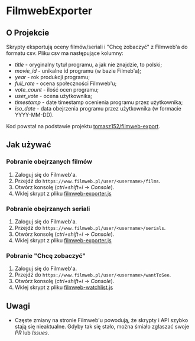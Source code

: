 # FilmwebExporter
## O Projekcie

Skrypty eksportują oceny filmów/seriali i "Chcę zobaczyć" z Filmweb'a do formatu csv.
Pliku csv ma następujące kolumny:
* _title_ - oryginalny tytuł programu, a jak nie znajdzie, to polski;
* _movie_id_ - unikalne id programu (w bazie Filmeb'a);
* _year_ - rok produkcji programu;
* _full_rate_ - ocena społeczności Filmweb'u;
* _vote_count_ - ilość ocen programu;
* _user_vote_ - ocena użytkownika;
* _timestamp_ - date timestamp ocenienia programu przez użytkownika;
* _iso_date_ - data obejrzenia programu przez użytkownika (w formacie YYYY-MM-DD).

Kod powstał na podstawie projektu [tomasz152/filmweb-export](https://github.com/tomasz152/filmweb-export).

## Jak używać
### Pobranie obejrzanych filmów
1. Zaloguj się do Filmweb'a.
2. Przejdź do `https://www.filmweb.pl/user/<username>/films`.
3. Otwórz konsolę (*ctrl+shift+i*  -> _Console_).
4. Wklej skrypt z pliku [filmweb-exporter.js](https://github.com/JSerwatka/FilmwebExporter/blob/master/filmweb-exporter.js)

### Pobranie obejrzanych seriali
1. Zaloguj się do Filmweb'a.
2. Przejdź do `https://www.filmweb.pl/user/<username>/serials`.
3. Otwórz konsolę (*ctrl+shift+i*  -> _Console_).
4. Wklej skrypt z pliku [filmweb-exporter.js](https://github.com/JSerwatka/FilmwebExporter/blob/master/filmweb-exporter.js)

### Pobranie "Chcę zobaczyć"
1. Zaloguj się do Filmweb'a.
2. Przejdź do `https://www.filmweb.pl/user/<username>/wantToSee`.
3. Otwórz konsolę (*ctrl+shift+i* -> _Console_).
4. Wklej skrypt z pliku [filmweb-watchlist.js](https://github.com/JSerwatka/FilmwebExporter/blob/master/filmweb-watchlist.js)

## Uwagi
- Częste zmiany na stronie Filmweb'u powodują, że skrypty i API szybko stają się nieaktualne. Gdyby tak się stało, można śmiało zgłaszać swoje _PR_ lub _Issues_.
